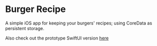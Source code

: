 # Burger Recipe

A simple iOS app for keeping your burgers' recipes; using CoreData as persistent storage.

Also check out the prototype SwiftUI version [here](https://github.com/armanabkar/BurgerRecipeSwiftUI)
